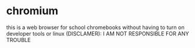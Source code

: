 # chromium
this is a web browser for school chromebooks without having to turn on developer tools or linux
(DISCLAMER): I AM NOT RESPONSIBLE FOR ANY TROUBLE
